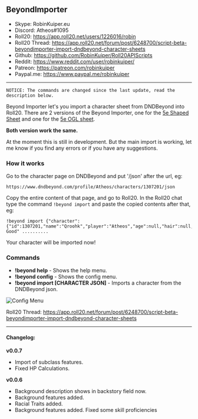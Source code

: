 ## BeyondImporter

* Skype: RobinKuiper.eu
* Discord: Atheos#1095
* Roll20: https://app.roll20.net/users/1226016/robin
* Roll20 Thread: https://app.roll20.net/forum/post/6248700/script-beta-beyondimporter-import-dndbeyond-character-sheets
* Github: https://github.com/RobinKuiper/Roll20APIScripts
* Reddit: https://www.reddit.com/user/robinkuiper/
* Patreon: https://patreon.com/robinkuiper
* Paypal.me: https://www.paypal.me/robinkuiper

---

```
NOTICE: The commands are changed since the last update, read the description below.
```

Beyond Importer let's you import a character sheet from DNDBeyond into Roll20.
There are 2 versions of the Beyond Importer, one for the [5e Shaped Sheet](https://bitbucket.org/mlenser/5eshaped/wiki/Home) and one for the [5e OGL sheet](https://wiki.roll20.net/5th_Edition_OGL_by_Roll20).

**Both version work the same.**

At the moment this is still in development. But the main import is working, let me know if you find any errors or if you have any suggestions.

### How it works
Go to the character page on DNDBeyond and put '/json' after the url, eg:

```
https://www.dndbeyond.com/profile/Atheos/characters/1307201/json
```

Copy the entire content of that page, and go to Roll20.
In the Roll20 chat type the command `!beyond import` and paste the copied contents after that, eg:

```
!beyond import {"character":{"id":1307201,"name":"Qroohk","player":"Atheos","age":null,"hair":null,"eyes":null,"skin":null,"height":null,"weight":null,"size":"Medium","alignment":"Lawful Good" ..........
```

Your character will be imported now!

### Commands

* **!beyond help** - Shows the help menu.
* **!beyond config** - Shows the config menu.
* **!beyond import [CHARACTER JSON]** - Imports a character from the DNDBeyond json.

![Config Menu](https://i.imgur.com/WLb76Uy.png "Config Menu")

Roll20 Thread: https://app.roll20.net/forum/post/6248700/script-beta-beyondimporter-import-dndbeyond-character-sheets

--- 

#### Changelog:

**v0.0.7**
* Import of subclass features.
* Fixed HP Calculations.

**v0.0.6**
* Background description shows in backstory field now.
* Background features added.
* Racial Traits added.
* Background features added. Fixed some skill proficiencies